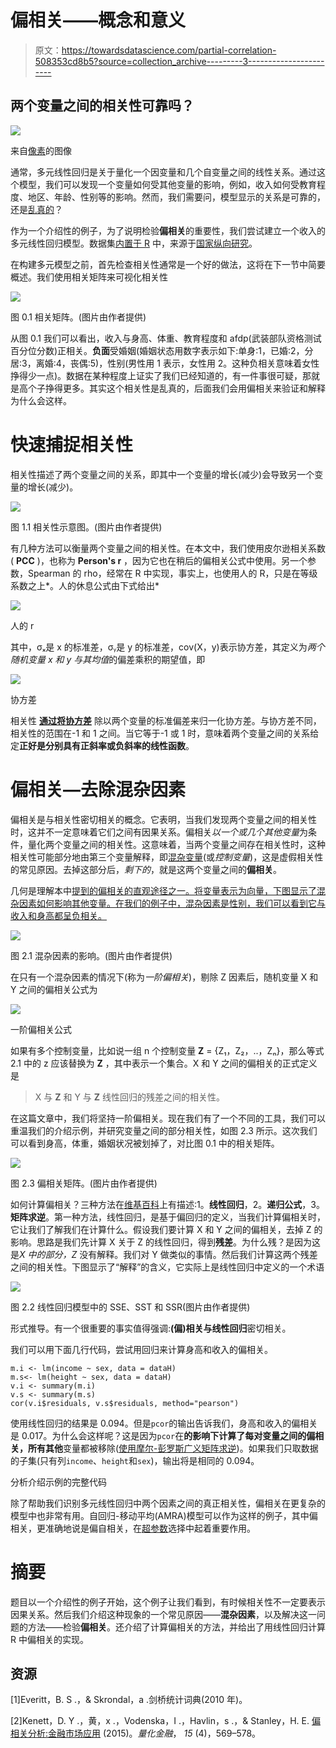 # 偏相关——概念和意义

> 原文：<https://towardsdatascience.com/partial-correlation-508353cd8b5?source=collection_archive---------3----------------------->

## 两个变量之间的相关性可靠吗？

![](img/f4e35b6e77c3ba4a0cacf1fc36529042.png)

来自[像素](https://www.pexels.com/cs-cz/foto/jidlo-kava-salek-zlomeny-7981894/)的图像

通常，多元线性回归是关于量化一个因变量和几个自变量之间的线性关系。通过这个模型，我们可以发现一个变量如何受其他变量的影响，例如，收入如何受教育程度、地区、年龄、性别等的影响。然而，我们需要问，模型显示的关系是可靠的，还是[乱真的](https://www.tylervigen.com/spurious-correlations)？

作为一个介绍性的例子，为了说明检验**偏相关**的重要性，我们尝试建立一个收入的多元线性回归模型。数据集[内置于 R](https://www.rdocumentation.org/packages/modelr/versions/0.1.8/topics/heights) 中，来源于[国家纵向研究](https://www.nlsinfo.org/)。

在构建多元模型之前，首先检查相关性通常是一个好的做法，这将在下一节中简要概述。我们使用相关矩阵来可视化相关性

![](img/a502e14bb69c4f6ff4c5f3151f0a1e76.png)

图 0.1 相关矩阵。(图片由作者提供)

从图 0.1 我们可以看出，收入与身高、体重、教育程度和 afdp(武装部队资格测试百分位分数)正相关。**负面**受婚姻(婚姻状态用数字表示如下:单身:1，已婚:2，分居:3，离婚:4，丧偶:5)，性别(男性用 1 表示，女性用 2。这种负相关意味着女性挣得少一点)。数据在某种程度上证实了我们已经知道的，有一件事很可疑，那就是高个子挣得更多。其实这个相关性是乱真的，后面我们会用偏相关来验证和解释为什么会这样。

# 快速捕捉相关性

相关性描述了两个变量之间的关系，即其中一个变量的增长(减少)会导致另一个变量的增长(减少)。

![](img/9f2a25fcd43cf7416828d7a84fde5cb2.png)

图 1.1 相关性示意图。(图片由作者提供)

有几种方法可以衡量两个变量之间的相关性。在本文中，我们使用皮尔逊相关系数( **PCC** )，也称为 **Person's r** ，因为它也在稍后的偏相关公式中使用。另一个参数，Spearman 的 rho，经常在 R 中实现，事实上，也使用人的 R，只是在等级系数之上*。人的休息公式由下式给出*

![](img/f5da8faf8b5823629da8ae8458af70b3.png)

人的 r

其中，σₓ是 x 的标准差，σᵧ是 y 的标准差，cov(X，y)表示协方差，其定义为*两个随机变量 x 和 y 与其均值*的偏差乘积的期望值，即

![](img/d6bba68b191ca88615b913a6e0872d2b.png)

协方差

相关性 [**通过将协方差**](https://selipot.github.io/talks/lecture2.pdf) 除以两个变量的标准偏差来归一化协方差。与协方差不同，相关性的范围在-1 和 1 之间。当它等于-1 或 1 时，意味着两个变量之间的关系给定**正好是分别具有正斜率或负斜率的线性函数**。

# 偏相关—去除混杂因素

偏相关是与相关性密切相关的概念。它表明，当我们发现两个变量之间的相关性时，这并不一定意味着它们之间有因果关系。偏相关*以一个或几个其他变量*为条件，量化两个变量之间的相关性。这意味着，当两个变量之间存在相关性时，这种相关性可能部分地由第三个变量解释，即[混杂变量](https://en.wikipedia.org/wiki/Confounding)(或*控制变量*)，这是虚假相关性的常见原因。去掉这部分后，*剩下的*，就是这两个变量之间的**偏相关**。

几何是理解本中[提到的偏相关的直观途径之一。将变量表示为向量，下图显示了混杂因素如何影响其他变量。在我们的例子中，混杂因素是性别，我们可以看到它与收入和身高都呈负相关。](http://www.hawaii.edu/powerkills/UC.HTM#C7)

![](img/5b1b0eb7caca79b65aaab115cc7ec34a.png)

图 2.1 混杂因素的影响。(图片由作者提供)

在只有一个混杂因素的情况下(称为*一阶偏相关*)，剔除 Z 因素后，随机变量 X 和 Y 之间的偏相关公式为

![](img/b1d5bf02f09a41898d455345f6f3b36c.png)

一阶偏相关公式

如果有多个控制变量，比如说一组 n 个控制变量 **Z** = {Z₁，Z₂，..，Zₙ}，那么等式 2.1 中的 z 应该替换为 **Z** ，其中表示一个集合。X 和 Y 之间的偏相关的正式定义是

> X 与 **Z** 和 Y 与 **Z** 线性回归的残差之间的相关性。

在这篇文章中，我们将坚持一阶偏相关。现在我们有了一个不同的工具，我们可以重温我们的介绍示例，并研究变量之间的部分相关性，如图 2.3 所示。这次我们可以看到身高，体重，婚姻状况被划掉了，对比图 0.1 中的相关矩阵。

![](img/5d6b919c333e7bef99b987d32c199986.png)

图 2.3 偏相关矩阵。(图片由作者提供)

如何计算偏相关？三种方法在[维基百科](https://en.wikipedia.org/wiki/Partial_correlation#:~:text=edit%5D-,using%20linear%20regression,-%5Bedit)上有描述:1。**线性回归**，2。**递归公式**，3。**矩阵求逆**。第一种方法，线性回归，是基于偏回归的定义，当我们计算偏相关时，它让我们了解我们在计算什么。假设我们要计算 X 和 Y 之间的偏相关，去掉 Z 的影响。思路是我们先计算 X 关于 Z 的线性回归，得到**残差**。为什么残？是因为这是*X 中的部分，Z* 没有解释。我们对 Y 做类似的事情。然后我们计算这两个残差之间的相关性。下图显示了“解释”的含义，它实际上是线性回归中定义的一个术语

![](img/13537aaf0d131f0ba5abcffb3ff1919d.png)

图 2.2 线性回归模型中的 SSE、SST 和 SSR(图片由作者提供)

形式推导。有一个很重要的事实值得强调:**(偏)相关与线性回归**密切相关。

我们可以用下面几行代码，尝试用回归来计算身高和收入的偏相关。

```
m.i <- lm(income ~ sex, data = dataH)
m.s<- lm(height ~ sex, data = dataH)
v.i <- summary(m.i)
v.s <- summary(m.s)
cor(v.i$residuals, v.s$residuals, method="pearson")
```

使用线性回归的结果是 0.094。但是`pcor`的输出告诉我们，身高和收入的偏相关是 0.017。为什么会这样呢？这是因为`pcor`在**的影响下计算了每对变量之间的偏相关，所有其他**变量都被移除([使用摩尔-彭罗斯广义矩阵求逆](https://www.rdocumentation.org/packages/ppcor/versions/1.1/topics/pcor))。如果我们只取数据的子集(只有列`income`、`height`和`sex`)，输出将是相同的 0.094。

分析介绍示例的完整代码

除了帮助我们识别多元线性回归中两个因素之间的真正相关性，偏相关在更复杂的模型中也非常有用。自回归-移动平均(AMRA)模型可以作为这样的例子，其中偏相关，更准确地说是偏自相关，在[超参数](https://en.wikipedia.org/wiki/Hyperparameter_(machine_learning))选择中起着重要作用。

# 摘要

题目以一个介绍性的例子开始，这个例子让我们看到，有时候相关性不一定要表示因果关系。然后我们介绍这种现象的一个常见原因——**混杂因素**，以及解决这一问题的方法——检验**偏相关**。还介绍了计算偏相关的方法，并给出了用线性回归计算 R 中偏相关的实现。

## **资源**

[1]Everitt，B. S .，& Skrondal，a .剑桥统计词典(2010 年)。

[2]Kenett，D. Y .，黄，x .，Vodenska，I .，Havlin，s .，& Stanley，H. E. [偏相关分析:金融市场应用](https://www.tandfonline.com/doi/full/10.1080/14697688.2014.946660) (2015)。*量化金融*， *15* (4)，569–578。